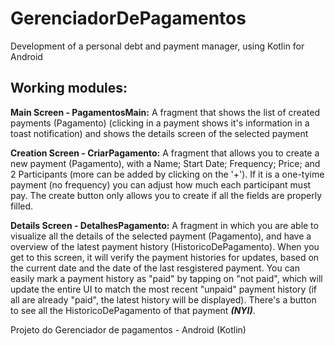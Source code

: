 # GerenciadorDePagamentos

Development of a personal debt and payment manager, using Kotlin for Android

## Working modules:
**Main Screen - PagamentosMain:** 
A fragment that shows the list of created payments (Pagamento) (clicking in a payment shows it's information in a toast notification) and shows the details screen of the selected payment

**Creation Screen - CriarPagamento:** 
A fragment that allows you to create a new payment (Pagamento), with a Name; Start Date; Frequency; Price; and 2 Participants (more can be added by clicking on the '+'). 
If it is a one-tyime payment (no frequency) you can adjust how much each participant must pay. 
The create button only allows you to create if all the fields are properly filled.

**Details Screen - DetalhesPagamento:** 
A fragment in which you are able to visualize all the details of the selected payment (Pagamento), and have a overview of the latest payment history (HistoricoDePagamento). When you get to this screen, it will verify the payment histories for updates, based on the current date and the date of the last resgistered payment.
You can easily mark a payment history as "paid" by tapping on "not paid", which will update the entire UI to match the most recent "unpaid" payment history (if all are already "paid", the latest history will be displayed). There's a button to see all the HistoricoDePagamento of that payment ***(NYI)***.

Projeto do Gerenciador de pagamentos - Android (Kotlin)
